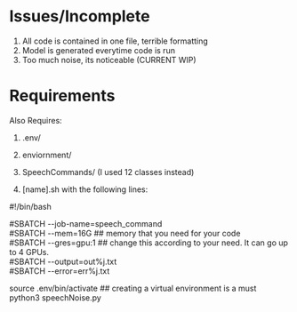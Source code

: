 # Issues/Incomplete  
1) All code is contained in one file, terrible formatting
2) Model is generated everytime code is run
3) Too much noise, its noticeable (CURRENT WIP)  


# Requirements
Also Requires:

1) .env/
2) enviornment/
3) SpeechCommands/ (I used 12 classes instead)
   

4) [name].sh with the following lines:

#!/bin/bash  
 
#SBATCH --job-name=speech_command  
#SBATCH --mem=16G ## memory that you need for your code  
#SBATCH --gres=gpu:1 ## change this according to your need. It can go up to 4 GPUs.  
#SBATCH --output=out%j.txt  
#SBATCH --error=err%j.txt  
 
source .env/bin/activate ## creating a virtual environment is a must  
python3 speechNoise.py
